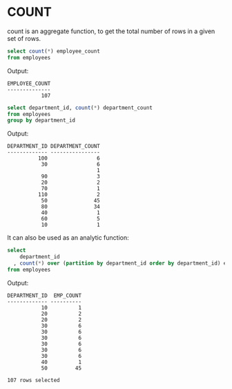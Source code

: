 # COUNT

count is an aggregate function, to get the total number of rows in a given set of rows.

```sql
select count(*) employee_count
from employees
```
Output:
```
EMPLOYEE_COUNT
--------------
           107
```

```sql
select department_id, count(*) department_count
from employees
group by department_id
```

Output:
```
DEPARTMENT_ID DEPARTMENT_COUNT
------------- ----------------
          100                6
           30                6
                             1
           90                3
           20                2
           70                1
          110                2
           50               45
           80               34
           40                1
           60                5
           10                1
```

It can also be used as an analytic function:

```sql
select
    department_id
  , count(*) over (partition by department_id order by department_id) emp_count
from employees
```

Output:
```
DEPARTMENT_ID  EMP_COUNT
------------- ----------
           10          1
           20          2
           20          2
           30          6
           30          6
           30          6
           30          6
           30          6
           30          6
           40          1
           50         45

107 rows selected
```

